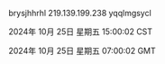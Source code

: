 brysjhhrhl 219.139.199.238 yqqlmgsycl

2024年 10月 25日 星期五 15:00:02 CST

2024年 10月 25日 星期五 07:00:02 GMT
